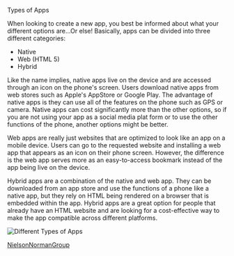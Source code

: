 Types of Apps

When looking to create a new app, you best be informed about what your different options are...Or else!
Basically, apps can be divided into three different categories:
  * Native
  * Web (HTML 5)
  * Hybrid
  
Like the name implies, native apps live on the device and are accessed through an icon on the phone's screen. 
Users download native apps from web stores such as Apple's AppStore or Google Play.  The advantage of native
apps is they can use all of the features on the phone such as GPS or camera.  Native apps can cost significantly
more than the other options, so if you are not using your app as a social media plat form or to use the other
functions of the phone, another options might be better.

Web apps are really just websites that are optimized to look like an app on a mobile device.  Users can go to the
requested website and installing a web app that appears as an icon on their phone screen. However, the difference
is the web app serves more as an easy-to-access bookmark instead of the app being live on the device.  

Hybrid apps are a combination of the native and web app. They can be downloaded from an app store and use the functions
of a phone like a native app, but they rely on HTML being rendered on a browser that is embedded within the app. Hybrid apps
are a great option for people that already have an HTML website and are looking for a cost-effective way to make 
the app compatible across different platforms.

![Different Types of Apps](https://s3.amazonaws.com/dfc-wiki/en/images/c/c2/Native_html5_hybrid.png)

[NielsonNormanGroup](https://www.nngroup.com/articles/mobile-native-apps/)

